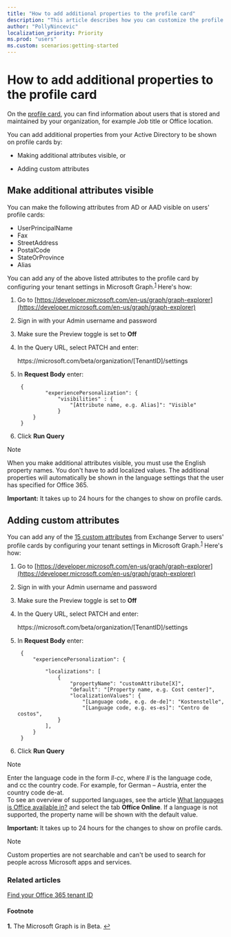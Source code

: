 ```yaml
---
title: "How to add additional properties to the profile card"
description: "This article describes how you can customize the profile card by making additional attributes visible, or adding custom attributes."
author: "PollyNincevic"
localization_priority: Priority
ms.prod: "users"
ms.custom: scenarios:getting-started
---
```


# How to add additional properties to the profile card

On the [profile card](https://support.office.com/article/profile-cards-in-office-365-e80f931f-5fc4-4a59-ba6e-c1e35a85b501), you can find information about users that is stored and maintained by your organization, for example Job title or Office location.  

You can add additional properties from your Active Directory to be shown on profile cards by:

- Making additional attributes visible, or

- Adding custom attributes

## Make additional attributes visible

You can make the following attributes from AD or AAD visible on users' profile cards:

- UserPrincipalName
- Fax
- StreetAddress
- PostalCode
- StateOrProvince
- Alias

You can add any of the above listed attributes to the profile card by configuring your tenant settings in Microsoft Graph.<sup id="a1">[1](#f1) </sup>Here's how:

1. Go to [https://developer.microsoft.com/en-us/graph/graph-explorer](https://developer.microsoft.com/en-us/graph/graph-explorer)
2. Sign in with your Admin username and password
3. Make sure the Preview toggle is set to **Off**
4. In the Query URL, select PATCH and enter:
    <div style="display: inline">https://microsoft.com/beta/organization/[TenantID]/settings</div>

5. In **Request Body** enter:

        {
                "experiencePersonalization": {
                    "visibilities" : {
                        "[Attribute name, e.g. Alias]": "Visible"
                    }
            }    
        }  

6. Click **Run Query**

> [!NOTE]
> When you make additional attributes visible, you must use the English property names. You don't have to add localized values. The additional properties will automatically be shown in the language settings that the user has specified for Office 365.

**Important:** It takes up to 24 hours for the changes to show on profile cards.

## Adding custom attributes 
You can add any of the [15 custom attributes](https://docs.microsoft.com/exchange/recipients/mailbox-custom-attributes?view=exchserver-2019) from Exchange Server to users' profile cards by configuring your tenant settings in Microsoft Graph.<sup id="a1">[1](#f1)</sup> Here's how:
1. Go to [https://developer.microsoft.com/en-us/graph/graph-explorer](https://developer.microsoft.com/en-us/graph/graph-explorer)
2. Sign in with your Admin username and password
3. Make sure the Preview toggle is set to **Off**
4. In the Query URL, select PATCH and enter:
    <div style="display: inline">https://microsoft.com/beta/organization/[TenantID]/settings</div>
5. In **Request Body** enter:

        {
            "experiencePersonalization": {
                
                "localizations": [
                    {
                        "propertyName": "customAttribute[X]", 
                        "default": "[Property name, e.g. Cost center]", 
                        "localizationValues": {
                            "[Language code, e.g. de-de]": "Kostenstelle", 
                            "[Language code, e.g. es-es]": "Centro de costos", 
                    }
                ],    
            }
        }      

6. Click **Run Query**

> [!NOTE]
> Enter the language code in the form *ll-cc*, where *ll* is the language code, and cc the country code. For example, for German – Austria, enter the country code de-at.  
To see an overview of supported languages, see the article [What languages is Office available in?](https://go.microsoft.com/fwlink/?linkid=2124878) and select the tab **Office Online**.
If a language is not supported, the property name will be shown with the default value.  

**Important:** It takes up to 24 hours for the changes to show on profile cards.

> [!NOTE]
> Custom properties are not searchable and can't be used to search for people across Microsoft apps and services.


### Related articles

[Find your Office 365 tenant ID](https://docs.microsoft.com/onedrive/find-your-office-365-tenant-id)
#### Footnote

<b id="f1">1.</b> The Microsoft Graph is in Beta. [↩](#a1)



